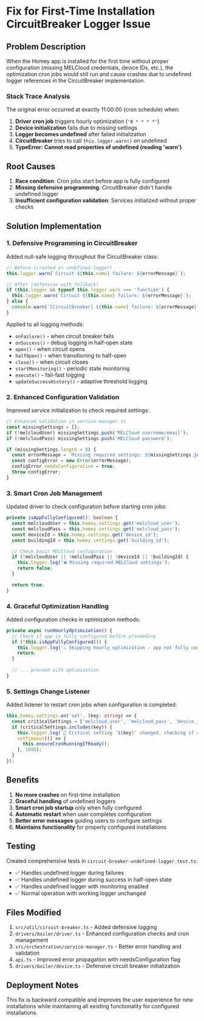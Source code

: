 # Fix for First-Time Installation CircuitBreaker Logger Issue

## Problem Description

When the Homey app is installed for the first time without proper configuration (missing MELCloud credentials, device IDs, etc.), the optimization cron jobs would still run and cause crashes due to undefined logger references in the CircuitBreaker implementation.

### Stack Trace Analysis
The original error occurred at exactly 11:00:00 (cron schedule) when:
1. **Driver cron job** triggers hourly optimization (`'0 * * * *'`)
2. **Device initialization** fails due to missing settings 
3. **Logger becomes undefined** after failed initialization
4. **CircuitBreaker** tries to call `this.logger.warn()` on undefined
5. **TypeError: Cannot read properties of undefined (reading 'warn')**

## Root Causes

1. **Race condition**: Cron jobs start before app is fully configured
2. **Missing defensive programming**: CircuitBreaker didn't handle undefined logger
3. **Insufficient configuration validation**: Services initialized without proper checks

## Solution Implementation

### 1. Defensive Programming in CircuitBreaker

Added null-safe logging throughout the CircuitBreaker class:

```typescript
// Before (crashed on undefined logger)
this.logger.warn(`Circuit ${this.name} failure: ${errorMessage}`);

// After (defensive with fallback)
if (this.logger && typeof this.logger.warn === 'function') {
  this.logger.warn(`Circuit ${this.name} failure: ${errorMessage}`);
} else {
  console.warn(`[CircuitBreaker] ${this.name} failure: ${errorMessage}`);
}
```

Applied to all logging methods:
- `onFailure()` - when circuit breaker fails
- `onSuccess()` - debug logging in half-open state
- `open()` - when circuit opens
- `halfOpen()` - when transitioning to half-open
- `close()` - when circuit closes
- `startMonitoring()` - periodic state monitoring
- `execute()` - fail-fast logging
- `updateSuccessHistory()` - adaptive threshold logging

### 2. Enhanced Configuration Validation

Improved service initialization to check required settings:

```typescript
// Enhanced validation in service-manager.ts
const missingSettings = [];
if (!melcloudUser) missingSettings.push('MELCloud username/email');
if (!melcloudPass) missingSettings.push('MELCloud password');

if (missingSettings.length > 0) {
  const errorMessage = `Missing required settings: ${missingSettings.join(', ')}. Please configure these in the app settings page before starting optimization.`;
  const configError = new Error(errorMessage);
  configError.needsConfiguration = true;
  throw configError;
}
```

### 3. Smart Cron Job Management

Updated driver to check configuration before starting cron jobs:

```typescript
private isAppFullyConfigured(): boolean {
  const melcloudUser = this.homey.settings.get('melcloud_user');
  const melcloudPass = this.homey.settings.get('melcloud_pass');
  const deviceId = this.homey.settings.get('device_id');
  const buildingId = this.homey.settings.get('building_id');

  // Check basic MELCloud configuration
  if (!melcloudUser || !melcloudPass || !deviceId || !buildingId) {
    this.logger.log('❌ Missing required MELCloud settings');
    return false;
  }

  return true;
}
```

### 4. Graceful Optimization Handling

Added configuration checks in optimization methods:

```typescript
private async runHourlyOptimization() {
  // Check if app is fully configured before proceeding
  if (!this.isAppFullyConfigured()) {
    this.logger.log('⚠️ Skipping hourly optimization - app not fully configured');
    return;
  }
  
  // ... proceed with optimization
}
```

### 5. Settings Change Listener

Added listener to restart cron jobs when configuration is completed:

```typescript
this.homey.settings.on('set', (key: string) => {
  const criticalSettings = ['melcloud_user', 'melcloud_pass', 'device_id', 'building_id'];
  if (criticalSettings.includes(key)) {
    this.logger.log(`🔧 Critical setting '${key}' changed, checking if cron jobs should start`);
    setTimeout(() => {
      this.ensureCronRunningIfReady();
    }, 1000);
  }
});
```

## Benefits

1. **No more crashes** on first-time installation
2. **Graceful handling** of undefined loggers
3. **Smart cron job startup** only when fully configured
4. **Automatic restart** when user completes configuration
5. **Better error messages** guiding users to configure settings
6. **Maintains functionality** for properly configured installations

## Testing

Created comprehensive tests in `circuit-breaker-undefined-logger.test.ts`:

- ✅ Handles undefined logger during failures
- ✅ Handles undefined logger during success in half-open state  
- ✅ Handles undefined logger with monitoring enabled
- ✅ Normal operation with working logger unchanged

## Files Modified

1. `src/util/circuit-breaker.ts` - Added defensive logging
2. `drivers/boiler/driver.ts` - Enhanced configuration checks and cron management
3. `src/orchestration/service-manager.ts` - Better error handling and validation
4. `api.ts` - Improved error propagation with needsConfiguration flag
5. `drivers/boiler/device.ts` - Defensive circuit breaker initialization

## Deployment Notes

This fix is backward compatible and improves the user experience for new installations while maintaining all existing functionality for configured installations.